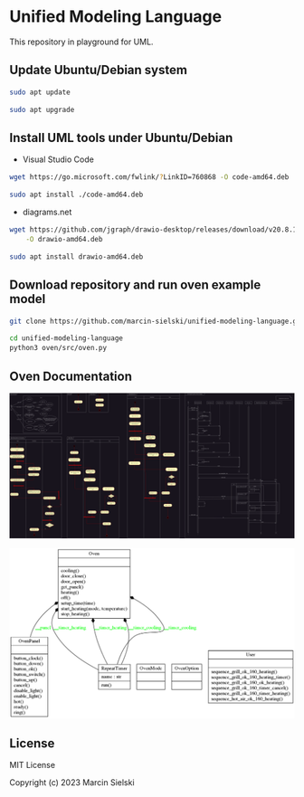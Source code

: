 # Unified Modeling Language

This repository in playground for UML.

## Update Ubuntu/Debian system

```bash
sudo apt update
```

```bash
sudo apt upgrade
```

## Install UML tools under Ubuntu/Debian

* Visual Studio Code

```bash
wget https://go.microsoft.com/fwlink/?LinkID=760868 -O code-amd64.deb

```

```bash
sudo apt install ./code-amd64.deb
```

* diagrams.net

```bash
wget https://github.com/jgraph/drawio-desktop/releases/download/v20.8.16/drawio-amd64-20.8.16.deb \
    -O drawio-amd64.deb
```

```bash
sudo apt install drawio-amd64.deb
```

## Download repository and run oven example model

```bash
git clone https://github.com/marcin-sielski/unified-modeling-language.git
```

```bash
cd unified-modeling-language
python3 oven/src/oven.py
```

## Oven Documentation

![Oven UML diagrams](https://github.com/marcin-sielski/unified-modeling-language/blob/main/oven/doc/oven.drawio.png)

![Oven UML class diagrams](https://github.com/marcin-sielski/unified-modeling-language/blob/main/oven/doc/classes.oven.png)

## License

MIT License

Copyright (c) 2023 Marcin Sielski
